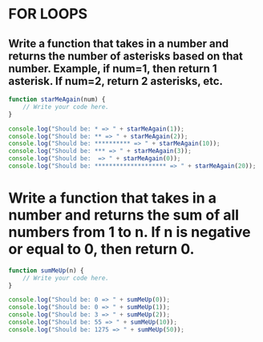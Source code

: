 # FOR LOOPS 
 
## Write a function that takes in a number and returns the number of asterisks based on that number. Example, if num=1, then return 1 asterisk. If num=2, return 2 asterisks, etc.
```javascript
function starMeAgain(num) {
    // Write your code here.
}

console.log("Should be: * => " + starMeAgain(1));
console.log("Should be: ** => " + starMeAgain(2));
console.log("Should be: ********** => " + starMeAgain(10));
console.log("Should be: *** => " + starMeAgain(3));
console.log("Should be:  => " + starMeAgain(0));
console.log("Should be: ******************** => " + starMeAgain(20));
```

# Write a function that takes in a number and returns the sum of all numbers from 1 to n. If n is negative or equal to 0, then return 0.
```javascript
function sumMeUp(n) {
    // Write your code here.
}

console.log("Should be: 0 => " + sumMeUp(0));
console.log("Should be: 0 => " + sumMeUp(1));
console.log("Should be: 3 => " + sumMeUp(2));
console.log("Should be: 55 => " + sumMeUp(10));
console.log("Should be: 1275 => " + sumMeUp(50));
```
